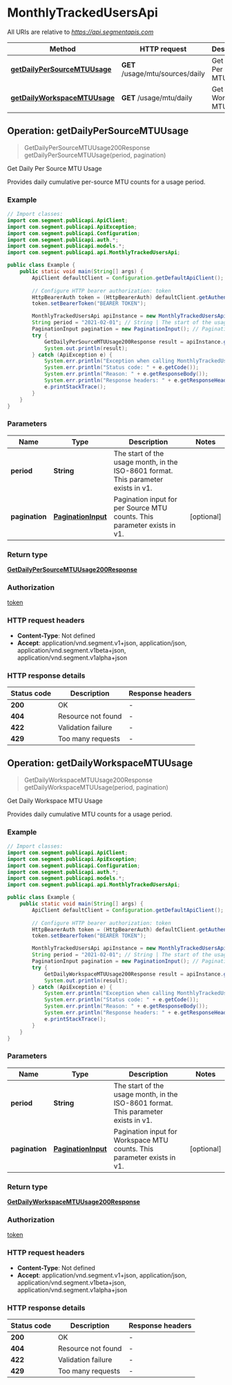 # MonthlyTrackedUsersApi

All URIs are relative to *https://api.segmentapis.com*

| Method | HTTP request | Description |
|------------- | ------------- | -------------|
| [**getDailyPerSourceMTUUsage**](MonthlyTrackedUsersApi.md#getDailyPerSourceMTUUsage) | **GET** /usage/mtu/sources/daily | Get Daily Per Source MTU Usage |
| [**getDailyWorkspaceMTUUsage**](MonthlyTrackedUsersApi.md#getDailyWorkspaceMTUUsage) | **GET** /usage/mtu/daily | Get Daily Workspace MTU Usage |



## Operation: getDailyPerSourceMTUUsage

> GetDailyPerSourceMTUUsage200Response getDailyPerSourceMTUUsage(period, pagination)

Get Daily Per Source MTU Usage

Provides daily cumulative per-source MTU counts for a usage period.

### Example

```java
// Import classes:
import com.segment.publicapi.ApiClient;
import com.segment.publicapi.ApiException;
import com.segment.publicapi.Configuration;
import com.segment.publicapi.auth.*;
import com.segment.publicapi.models.*;
import com.segment.publicapi.api.MonthlyTrackedUsersApi;

public class Example {
    public static void main(String[] args) {
        ApiClient defaultClient = Configuration.getDefaultApiClient();
        
        // Configure HTTP bearer authorization: token
        HttpBearerAuth token = (HttpBearerAuth) defaultClient.getAuthentication("token");
        token.setBearerToken("BEARER TOKEN");

        MonthlyTrackedUsersApi apiInstance = new MonthlyTrackedUsersApi(defaultClient);
        String period = "2021-02-01"; // String | The start of the usage month, in the ISO-8601 format.  This parameter exists in v1.
        PaginationInput pagination = new PaginationInput(); // PaginationInput | Pagination input for per Source MTU counts.  This parameter exists in v1.
        try {
            GetDailyPerSourceMTUUsage200Response result = apiInstance.getDailyPerSourceMTUUsage(period, pagination);
            System.out.println(result);
        } catch (ApiException e) {
            System.err.println("Exception when calling MonthlyTrackedUsersApi#getDailyPerSourceMTUUsage");
            System.err.println("Status code: " + e.getCode());
            System.err.println("Reason: " + e.getResponseBody());
            System.err.println("Response headers: " + e.getResponseHeaders());
            e.printStackTrace();
        }
    }
}
```

### Parameters


| Name | Type | Description  | Notes |
|------------- | ------------- | ------------- | -------------|
| **period** | **String**| The start of the usage month, in the ISO-8601 format.  This parameter exists in v1. | |
| **pagination** | [**PaginationInput**](.md)| Pagination input for per Source MTU counts.  This parameter exists in v1. | [optional] |

### Return type

[**GetDailyPerSourceMTUUsage200Response**](GetDailyPerSourceMTUUsage200Response.md)

### Authorization

[token](../README.md#token)

### HTTP request headers

- **Content-Type**: Not defined
- **Accept**: application/vnd.segment.v1+json, application/json, application/vnd.segment.v1beta+json, application/vnd.segment.v1alpha+json


### HTTP response details
| Status code | Description | Response headers |
|-------------|-------------|------------------|
| **200** | OK |  -  |
| **404** | Resource not found |  -  |
| **422** | Validation failure |  -  |
| **429** | Too many requests |  -  |


## Operation: getDailyWorkspaceMTUUsage

> GetDailyWorkspaceMTUUsage200Response getDailyWorkspaceMTUUsage(period, pagination)

Get Daily Workspace MTU Usage

Provides daily cumulative MTU counts for a usage period.

### Example

```java
// Import classes:
import com.segment.publicapi.ApiClient;
import com.segment.publicapi.ApiException;
import com.segment.publicapi.Configuration;
import com.segment.publicapi.auth.*;
import com.segment.publicapi.models.*;
import com.segment.publicapi.api.MonthlyTrackedUsersApi;

public class Example {
    public static void main(String[] args) {
        ApiClient defaultClient = Configuration.getDefaultApiClient();
        
        // Configure HTTP bearer authorization: token
        HttpBearerAuth token = (HttpBearerAuth) defaultClient.getAuthentication("token");
        token.setBearerToken("BEARER TOKEN");

        MonthlyTrackedUsersApi apiInstance = new MonthlyTrackedUsersApi(defaultClient);
        String period = "2021-02-01"; // String | The start of the usage month, in the ISO-8601 format.  This parameter exists in v1.
        PaginationInput pagination = new PaginationInput(); // PaginationInput | Pagination input for Workspace MTU counts.  This parameter exists in v1.
        try {
            GetDailyWorkspaceMTUUsage200Response result = apiInstance.getDailyWorkspaceMTUUsage(period, pagination);
            System.out.println(result);
        } catch (ApiException e) {
            System.err.println("Exception when calling MonthlyTrackedUsersApi#getDailyWorkspaceMTUUsage");
            System.err.println("Status code: " + e.getCode());
            System.err.println("Reason: " + e.getResponseBody());
            System.err.println("Response headers: " + e.getResponseHeaders());
            e.printStackTrace();
        }
    }
}
```

### Parameters


| Name | Type | Description  | Notes |
|------------- | ------------- | ------------- | -------------|
| **period** | **String**| The start of the usage month, in the ISO-8601 format.  This parameter exists in v1. | |
| **pagination** | [**PaginationInput**](.md)| Pagination input for Workspace MTU counts.  This parameter exists in v1. | [optional] |

### Return type

[**GetDailyWorkspaceMTUUsage200Response**](GetDailyWorkspaceMTUUsage200Response.md)

### Authorization

[token](../README.md#token)

### HTTP request headers

- **Content-Type**: Not defined
- **Accept**: application/vnd.segment.v1+json, application/json, application/vnd.segment.v1beta+json, application/vnd.segment.v1alpha+json


### HTTP response details
| Status code | Description | Response headers |
|-------------|-------------|------------------|
| **200** | OK |  -  |
| **404** | Resource not found |  -  |
| **422** | Validation failure |  -  |
| **429** | Too many requests |  -  |

